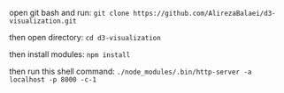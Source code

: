 open git bash and run:
`git clone https://github.com/AlirezaBalaei/d3-visualization.git`

then open directory:
`cd d3-visualization`

then install modules:
`npm install`

then run this shell command:
`./node_modules/.bin/http-server -a localhost -p 8000 -c-1`

